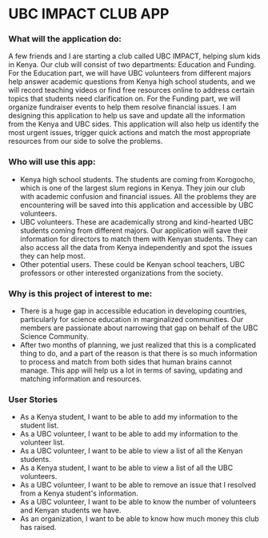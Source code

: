 # UBC IMPACT CLUB APP

### What will the application do:

A few friends and I are starting a club called UBC IMPACT, 
helping slum kids in Kenya. Our club will consist of two 
departments: Education and Funding. For the Education part, 
we will have UBC volunteers from different majors help answer 
academic questions from Kenya high school students, and we will 
record teaching videos or find free resources online to address 
certain topics that students need clarification on. For the Funding 
part, we will organize fundraiser events to help them resolve 
financial issues. I am designing this application to help us save 
and update all the information from the Kenya and UBC sides.
This application will also help us identify the most urgent issues, 
trigger quick actions and match the most appropriate resources from our
side to solve the problems.

### Who will use this app:
- Kenya high school students. The students are coming from Korogocho, 
which is one of the largest slum regions in Kenya. They join our club with 
academic confusion and financial issues. All the problems they are 
encountering will be saved into this application and accessible by UBC volunteers.
- UBC volunteers. These are academically strong and kind-hearted UBC students 
coming from different majors. Our application will save their information 
for directors to match them with Kenyan students. They can also access all 
the data from Kenya independently and spot the issues they can help most.
- Other potential users. These could be Kenyan school teachers, UBC professors 
or other interested organizations from the society.

### Why is this project of interest to me:
- There is a huge gap in accessible education in developing countries, 
particularly for science education in marginalized communities. 
Our members are passionate about narrowing that gap on behalf of 
the UBC Science Community.
- After two months of planning, we just realized that this is a complicated 
thing to do, and a part of the reason is that there is so much information 
to process and match from both sides that human brains cannot manage. 
This app will help us a lot in terms of saving, updating and matching 
information and resources.

### User Stories
- As a Kenya student, I want to be able to add my information to the student list.
- As a UBC volunteer, I want to be able to add my information to the volunteer list.
- As a UBC volunteer, I want to be able to view a list of all the Kenyan students.
- As a Kenya student, I want to be able to view a list of all the UBC volunteers.
- As a UBC volunteer, I want to be able to remove an issue that I resolved from
a Kenya student's information.
- As a UBC volunteer, I want to be able to know the number of volunteers and
Kenyan students we have.
- As an organization, I want to be able to know how much money this club has raised.